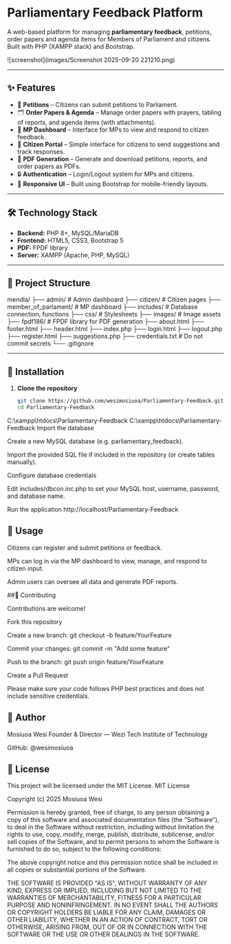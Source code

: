 # Parliamentary Feedback Platform

A web-based platform for managing **parliamentary feedback**, petitions, order papers and agenda items for Members of Parliament and citizens.  
Built with PHP (XAMPP stack) and Bootstrap.

![screenshot](images/Screenshot 2025-09-20 221210.png) <!-- Replace with an actual screenshot or remove this line -->

---

## ✨ Features

- 📝 **Petitions** – Citizens can submit petitions to Parliament.
- 🗂 **Order Papers & Agenda** – Manage order papers with prayers, tabling of reports, and agenda items (with attachments).
- 👥 **MP Dashboard** – Interface for MPs to view and respond to citizen feedback.
- 👤 **Citizen Portal** – Simple interface for citizens to send suggestions and track responses.
- 📄 **PDF Generation** – Generate and download petitions, reports, and order papers as PDFs.
- 🔒 **Authentication** – Login/Logout system for MPs and citizens.
- 🎨 **Responsive UI** – Built using Bootstrap for mobile-friendly layouts.

---

## 🛠️ Technology Stack

- **Backend:** PHP 8+, MySQL/MariaDB  
- **Frontend:** HTML5, CSS3, Bootstrap 5  
- **PDF:** FPDF library  
- **Server:** XAMPP (Apache, PHP, MySQL)

---

## 📂 Project Structure
mendla/
├── admin/ # Admin dashboard
├── citizen/ # Citizen pages
├── member_of_parlament/ # MP dashboard
├── includes/ # Database connection, functions
├── css/ # Stylesheets
├── images/ # Image assets
├── fpdf186/ # FPDF library for PDF generation
├── about.html
├── footer.html
├── header.html
├── index.php
├── login.html
├── logout.php
├── register.html
├── suggestions.php
├── credentials.txt # Do not commit secrets
└── .gitignore



---

## 🚀 Installation

1. **Clone the repository**  

   ```bash
   git clone https://github.com/wesimosiuoa/Parliamentary-Feedback.git
   cd Parliamentary-Feedback
C:\xampp\htdocs\Parliamentary-Feedback
C:\xampp\htdocs\Parliamentary-Feedback
Import the database

Create a new MySQL database (e.g. parliamentary_feedback).

Import the provided SQL file if included in the repository (or create tables manually).

Configure database credentials

Edit includes/dbcon.inc.php to set your MySQL host, username, password, and database name.

Run the application
http://localhost/Parliamentary-Feedback

## 📝 Usage

Citizens can register and submit petitions or feedback.

MPs can log in via the MP dashboard to view, manage, and respond to citizen input.

Admin users can oversee all data and generate PDF reports.

##🤝 Contributing

Contributions are welcome!

Fork this repository

Create a new branch: git checkout -b feature/YourFeature

Commit your changes: git commit -m "Add some feature"

Push to the branch: git push origin feature/YourFeature

Create a Pull Request

Please make sure your code follows PHP best practices and does not include sensitive credentials.


## 👤 Author

Mosiuoa Wesi
Founder & Director — Wezi Tech Institute of Technology

GitHub: @wesimosiuoa

## 📄 License

This project will be licensed under the MIT License.
MIT License

Copyright (c) 2025 Mosiuoa Wesi

Permission is hereby granted, free of charge, to any person obtaining a copy
of this software and associated documentation files (the "Software"), to deal
in the Software without restriction, including without limitation the rights
to use, copy, modify, merge, publish, distribute, sublicense, and/or sell
copies of the Software, and to permit persons to whom the Software is
furnished to do so, subject to the following conditions:

The above copyright notice and this permission notice shall be included in all
copies or substantial portions of the Software.

THE SOFTWARE IS PROVIDED "AS IS", WITHOUT WARRANTY OF ANY KIND, EXPRESS OR
IMPLIED, INCLUDING BUT NOT LIMITED TO THE WARRANTIES OF MERCHANTABILITY,
FITNESS FOR A PARTICULAR PURPOSE AND NONINFRINGEMENT. IN NO EVENT SHALL THE
AUTHORS OR COPYRIGHT HOLDERS BE LIABLE FOR ANY CLAIM, DAMAGES OR OTHER
LIABILITY, WHETHER IN AN ACTION OF CONTRACT, TORT OR OTHERWISE, ARISING FROM,
OUT OF OR IN CONNECTION WITH THE SOFTWARE OR THE USE OR OTHER DEALINGS IN THE
SOFTWARE.
